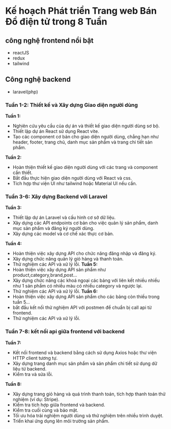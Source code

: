 # Kế hoạch Phát triển Trang web Bán Đồ điện tử trong 8 Tuần
## công nghệ frontend nổi bật
- reactJS
- redux
- tailwind
  
## Công nghệ backend
- laravel(php)

### Tuần 1-2: Thiết kế và Xây dựng Giao diện người dùng

**Tuần 1:**
- Nghiên cứu yêu cầu của dự án và thiết kế giao diện người dùng sơ bộ.
- Thiết lập dự án React sử dụng React vite.
- Tạo các component cơ bản cho giao diện người dùng, chẳng hạn như header, footer, trang chủ, danh mục sản phẩm và trang chi tiết sản phẩm.

**Tuần 2:**
- Hoàn thiện thiết kế giao diện người dùng với các trang và component cần thiết.
- Bắt đầu thực hiện giao diện người dùng với React và css.
- Tích hợp thư viện UI như tailwind hoặc Material UI nếu cần.

### Tuần 3-6: Xây dựng Backend với Laravel

**Tuần 3:**
- Thiết lập dự án Laravel và cấu hình cơ sở dữ liệu.
- Xây dựng các API endpoints cơ bản cho việc quản lý sản phẩm, danh mục sản phẩm và đăng ký người dùng.
- Xây dựng các model và cơ chế xác thực cơ bản.

**Tuần 4:**
- Hoàn thiện việc xây dựng API cho chức năng đăng nhập và đăng ký.
- Xây dựng chức năng quản lý giỏ hàng và thanh toán.
- Thử nghiệm các API và xử lý lỗi.
**Tuần 5:**
- Hoàn thiện việc xây dựng API sản phẩm như product,category,brand,post...
- Xây dựng chức năng các khoá ngoại các bảng với liên kết nhiều nhiều như 1 sản phẩm có nhiều màu có nhiều category và ngược lại.
- Thử nghiệm các API và xử lý lỗi.
**Tuần 6:**
- Hoàn thiện việc xây dựng API sản phẩm cho các bảng còn thiếu trong tuần 5...
- bắt đầu kết nối thử nghiệm API với postmen để chuẩn bị call api từ frontend.
- Thử nghiệm các API và xử lý lỗi.

### Tuần 7-8: kết nối api giữa frontend với backend 

**Tuần 7:**
- Kết nối frontend và backend bằng cách sử dụng Axios hoặc thư viện HTTP client tương tự.
- Xây dựng trang danh mục sản phẩm và sản phẩm chi tiết sử dụng dữ liệu từ backend.
- Kiểm tra và sửa lỗi.

**Tuần 8:**
- Xây dựng trang giỏ hàng và quá trình thanh toán, tích hợp thanh toán thử nghiệm (ví dụ: Stripe).
- Kiểm tra tích hợp giữa frontend và backend.
- Kiểm tra cuối cùng và bảo mật.
- Tối ưu hóa trải nghiệm người dùng và thử nghiệm trên nhiều trình duyệt.
- Triển khai ứng dụng lên môi trường sản phẩm.
